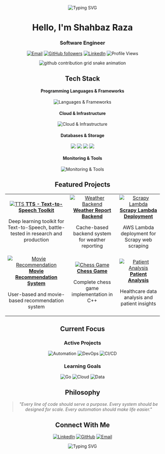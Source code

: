 <!-- Header -->
<div align="center">
  <img src="https://readme-typing-svg.herokuapp.com?font=Inter&weight=700&size=40&pause=1500&color=6366F1&center=true&vCenter=true&width=700&lines=Hello+World!+%F0%9F%91%8B;I'm+Shahbaz+Raza;Software+Engineer+%F0%9F%9A%80;Backend+Architect+%F0%9F%8C%9F;DevOps+Engineer+%F0%9F%94%A5" alt="Typing SVG" />
</div>

<!-- Introduction -->
<div align="center">
  <h1>Hello, I'm Shahbaz Raza</h1>
  <h3>Software Engineer</h3>
  
  [![Email](https://img.shields.io/badge/Email-shahbazraza9221%40gmail.com-blue?style=flat-square&logo=gmail)](mailto:shahbazraza9221@gmail.com)
  [![GitHub followers](https://img.shields.io/github/followers/shahbaz9221?logo=github&style=flat-square&color=6366F1&labelColor=1f2937)](https://github.com/shahbaz9221)
  [![LinkedIn](https://img.shields.io/badge/LinkedIn-shahbazraza9221-blue?style=flat-square&logo=linkedin)](https://www.linkedin.com/in/shahbazraza9221/)
  ![Profile Views](https://komarev.com/ghpvc/?username=shahbaz9221&style=flat-square&color=6366F1)
</div>

<!-- GitHub Snake -->
<div align="center">
  <picture>
    <source media="(prefers-color-scheme: dark)" srcset="https://raw.githubusercontent.com/shahbaz9221/shahbaz9221/output/github-contribution-grid-snake-dark.svg">
    <source media="(prefers-color-scheme: light)" srcset="https://raw.githubusercontent.com/shahbaz9221/shahbaz9221/output/github-contribution-grid-snake.svg">
    <img alt="github contribution grid snake animation" src="https://raw.githubusercontent.com/shahbaz9221/shahbaz9221/output/github-contribution-grid-snake.svg">
  </picture>
</div>

<!-- Technologies -->
<div align="center">
  <h2>Tech Stack</h2>
  
  #### Programming Languages & Frameworks
  <img src="https://skillicons.dev/icons?i=python,django,flask,go,cpp,yaml" alt="Languages & Frameworks" />
  
  #### Cloud & Infrastructure
  <img src="https://skillicons.dev/icons?i=aws,docker,kubernetes,jenkins,terraform" alt="Cloud & Infrastructure" />
  
  #### Databases & Storage
  <p>
    <img src="https://img.shields.io/badge/MongoDB-4EA94B?style=for-the-badge&logo=mongodb&logoColor=white" />
    <img src="https://img.shields.io/badge/PostgreSQL-316192?style=for-the-badge&logo=postgresql&logoColor=white" />
    <img src="https://img.shields.io/badge/Redis-DC382D?style=for-the-badge&logo=redis&logoColor=white" />
    <img src="https://img.shields.io/badge/DynamoDB-4053D6?style=for-the-badge&logo=amazondynamodb&logoColor=white" />
  </p>
  
  #### Monitoring & Tools
  <img src="https://skillicons.dev/icons?i=git,github,gitlab,datadog,elasticsearch,grafana" alt="Monitoring & Tools" />
</div>

<!-- Projects Section -->
<div align="center">
  <h2>Featured Projects</h2>
  
  <table>
    <tr>
      <td align="center">
        <a href="https://github.com/shahbaz9221/TTS">
          <img src="https://github-readme-stats.vercel.app/api/pin/?username=shahbaz9221&repo=TTS&theme=github_dark&hide_border=true&bg_color=0d1117&title_color=6366F1&text_color=ffffff" alt="TTS"/>
          <b>TTS - Text-to-Speech Toolkit</b>
        </a>
        <p>Deep learning toolkit for Text-to-Speech, battle-tested in research and production</p>
      </td>
      <td align="center">
        <a href="https://github.com/shahbaz9221/meter-wether-report-cache-based-backend">
          <img src="https://github-readme-stats.vercel.app/api/pin/?username=shahbaz9221&repo=meter-wether-report-cache-based-backend&theme=github_dark&hide_border=true&bg_color=0d1117&title_color=6366F1&text_color=ffffff" alt="Weather Backend"/>
          <b>Weather Report Backend</b>
        </a>
        <p>Cache-based backend system for weather reporting</p>
      </td>
      <td align="center">
        <a href="https://github.com/shahbaz9221/Scrapy-Lambda-Deployment">
          <img src="https://github-readme-stats.vercel.app/api/pin/?username=shahbaz9221&repo=Scrapy-Lambda-Deployment&theme=github_dark&hide_border=true&bg_color=0d1117&title_color=6366F1&text_color=ffffff" alt="Scrapy Lambda"/>
          <b>Scrapy Lambda Deployment</b>
        </a>
        <p>AWS Lambda deployment for Scrapy web scraping</p>
      </td>
    </tr>
    <tr>
      <td align="center">
        <a href="https://github.com/shahbaz9221/Movie-Recommendation-System">
          <img src="https://github-readme-stats.vercel.app/api/pin/?username=shahbaz9221&repo=Movie-Recommendation-System&theme=github_dark&hide_border=true&bg_color=0d1117&title_color=6366F1&text_color=ffffff" alt="Movie Recommendation"/>
          <b>Movie Recommendation System</b>
        </a>
        <p>User-based and movie-based recommendation system</p>
      </td>
      <td align="center">
        <a href="https://github.com/shahbaz9221/ChessGame">
          <img src="https://github-readme-stats.vercel.app/api/pin/?username=shahbaz9221&repo=ChessGame&theme=github_dark&hide_border=true&bg_color=0d1117&title_color=6366F1&text_color=ffffff" alt="Chess Game"/>
          <b>Chess Game</b>
        </a>
        <p>Complete chess game implementation in C++</p>
      </td>
      <td align="center">
        <a href="https://github.com/shahbaz9221/Patient-Analysis">
          <img src="https://github-readme-stats.vercel.app/api/pin/?username=shahbaz9221&repo=Patient-Analysis&theme=github_dark&hide_border=true&bg_color=0d1117&title_color=6366F1&text_color=ffffff" alt="Patient Analysis"/>
          <b>Patient Analysis</b>
        </a>
        <p>Healthcare data analysis and patient insights</p>
      </td>
    </tr>
  </table>
</div>

<!-- Current Focus -->
<div align="center">
  <h2>Current Focus</h2>
  
  ### **Active Projects**
  ![Automation](https://img.shields.io/badge/Automation-Orchestration-6366F1?style=for-the-badge&logo=robot&logoColor=white)
  ![DevOps](https://img.shields.io/badge/DevOps-Pipeline-10B981?style=for-the-badge&logo=docker&logoColor=white)
  ![CI/CD](https://img.shields.io/badge/CI%2FCD-Infrastructure-F59E0B?style=for-the-badge&logo=github&logoColor=white)
  
  ### **Learning Goals**
  ![Go](https://img.shields.io/badge/Go-Microservices-00ADD8?style=for-the-badge&logo=go&logoColor=white)
  ![Cloud](https://img.shields.io/badge/Cloud-Native-FF9900?style=for-the-badge&logo=amazonaws&logoColor=white)
  ![Data](https://img.shields.io/badge/Data-Engineering-8B5CF6?style=for-the-badge&logo=python&logoColor=white)
</div>

<!-- Philosophy -->
<div align="center">
  <h2>Philosophy</h2>
  
  > *"Every line of code should serve a purpose. Every system should be designed for scale. Every automation should make life easier."*
</div>

<!-- Social Media --> 
<div align="center">
  <h2>Connect With Me</h2>
  
  [![LinkedIn](https://img.shields.io/badge/LinkedIn-0077B5?style=for-the-badge&logo=linkedin&logoColor=white)](https://www.linkedin.com/in/shahbazraza9221/)
  [![GitHub](https://img.shields.io/badge/GitHub-100000?style=for-the-badge&logo=github&logoColor=white)](https://github.com/shahbaz9221)
  [![Email](https://img.shields.io/badge/Email-D14836?style=for-the-badge&logo=gmail&logoColor=white)](mailto:shahbazraza9221@gmail.com)
</div>

<!-- Footer -->
<div align="center">
  <img src="https://readme-typing-svg.herokuapp.com?font=Inter&weight=600&size=20&pause=2000&color=6366F1&center=true&vCenter=true&width=600&lines=Ready+to+build+something+amazing%3F+%F0%9F%9A%80;Let's+create+the+future+together!+%F0%9F%8C%9F" alt="Typing SVG" />
</div>
